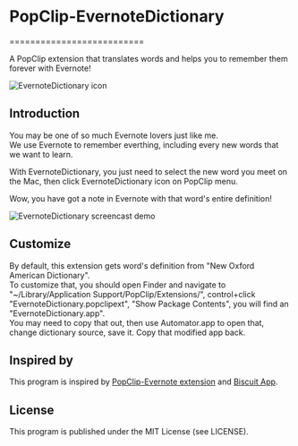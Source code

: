 # PopClip-EvernoteDictionary
==========================

A PopClip extension that translates words and helps you to remember them forever with Evernote!

![EvernoteDictionary icon](https://raw.github.com/OItisTang/PopClip-EvernoteDictionary/master/Source/EvernoteDictionary.popclipext/EvernoteDictionary.png)

## Introduction

You may be one of so much Evernote lovers just like me.  
We use Evernote to remember everthing, including every new words that we want to learn.

With EvernoteDictionary, you just need to select the new word you meet on the Mac, then click EvernoteDictionary icon on PopClip menu.

Wow, you have got a note in Evernote with that word's entire definition!

![EvernoteDictionary screencast demo](https://raw.github.com/OItisTang/PopClip-EvernoteDictionary/master/Doc/EvernoteDictionary-demo.gif)

## Customize

By default, this extension gets word's definition from "New Oxford American Dictionary".  
To customize that, you should open Finder and navigate to "~/Library/Application Support/PopClip/Extensions/", control+click "EvernoteDictionary.popclipext", "Show Package Contents", you will find an "EvernoteDictionary.app".  
You may need to copy that out, then use Automator.app to open that, change dictionary source, save it.
Copy that modified app back.

## Inspired by

This program is inspired by [PopClip-Evernote extension](http://pilotmoon.com/popclip/extensions/page/Evernote) and [Biscuit App](http://getbiscuit.com/).

## License

This program is published under the MIT License (see LICENSE).